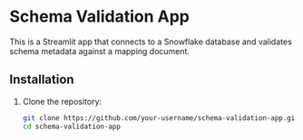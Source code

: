 # Schema Validation App

This is a Streamlit app that connects to a Snowflake database and validates schema metadata against a mapping document.

## Installation

1. Clone the repository:
   ```bash
   git clone https://github.com/your-username/schema-validation-app.git
   cd schema-validation-app
